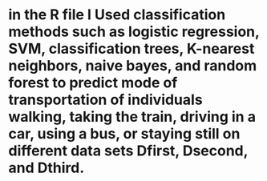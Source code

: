 # in the R file I Used classification methods  such as logistic regression, SVM, classification trees, K-nearest neighbors, naive bayes, and random forest to predict mode of transportation of individuals walking, taking the train, driving in a car, using a bus, or staying still on different data sets Dfirst, Dsecond, and Dthird.

